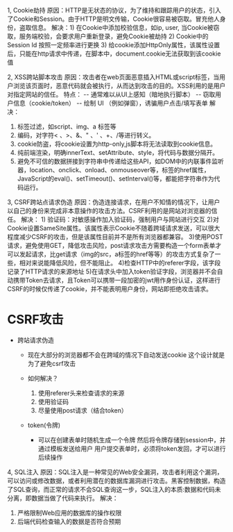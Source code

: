 1, Cookie劫持
原因：HTTP是无状态的协议，为了维持和跟踪用户的状态，引入了Cookie和Session。由于HTTP是明文传输，Cookie很容易被窃取。冒充他人身份，盗取信息。
解决：1) 在Cookie中添加校验信息，如ip, user, 当Cookie被窃取，服务端校验，会要求用户重新登录，避免Cookie被劫持
     2) Cookie中的Session Id 按照一定频率进行更换
     3) 给cookie添加HttpOnly属性，该属性设置后，只能在http请求中传递，在脚本中，document.cookie无法获取到该cookie值

2, XSS跨站脚本攻击
原因：攻击者在web页面恶意插入HTML或script标签，当用户浏览该页面时，恶意代码就会被执行，从而达到攻击的目的。XSS利用的是用户对指定网站的信任。
特点：
    -- 通常难以从UI上感知（暗地执行脚本）
    -- 窃取用户信息（cookie/token）
    -- 绘制 UI （例如弹窗），诱骗用户点击/填写表单
解决： 
1) 标签过滤，如script、img、a 标签等
2) 编码，对字符< 、>、&、" 、' 、+、/等进行转义。
3) cookie防盗，将cookie设置为http-only,js脚本将无法读取到cookie信息。
4) 纯前端渲染，明确innerText、setAttribute、style，将代码与数据分隔开。
5) 避免不可信的数据拼接到字符串中传递给这些API，如DOM中的内联事件监听器，location、onclick、onload、onmouseover等，<a>标签的href属性，
    JavaScript的eval()、setTimeout()、setInterval()等，都能把字符串作为代码运行。

3, CSRF跨站点请求伪造
原因：伪造连接请求，在用户不知情的情况下，让用户以自己的身份来完成非本意操作的攻击方法。CSRF利用的是网站对浏览器的信任。
解决：
    1) 验证码：对敏感操作加入验证码，强制用户与网站进行交互
    2)对Cookie设置SameSite属性。该属性表示Cookie不随着跨域请求发送，可以很大程度减少CSRF的攻击，但是该属性目前并不是所有浏览器都兼容。
    3)使用POST请求，避免使用GET，降低攻击风险，post请求攻击方需要构造一个form表单才可以发起请求，比get请求（img的src，a标签的href等等）的攻击方式复杂了一些，相对来说能降低风险，但不能阻止。
    4)检查HTTP中的referer字段，该字段记录了HTTP请求的来源地址
    5)在请求头中加入token验证字段，浏览器并不会自动携带Token去请求，且Token可以携带一段加密的jwt用作身份认证，这样进行CSRF的时候仅传递了cookie，并不能表明用户身份，网站即拒绝攻击请求。

# CSRF攻击
  - 跨站请求伪造
    - 现在大部分的浏览器都不会在跨域的情况下自动发送cookie
      这个设计就是为了避免csrf攻击
    - 如何解决？
      1. 使用referer头来检查请求的来源
      2. 使用验证码
      3. 尽量使用post请求（结合token）

    - token(令牌)
      - 可以在创建表单时随机生成一个令牌
          然后将令牌存储到session中，并通过模板发送给用户
          用户提交表单时，必须将token发回，才可以进行后续操作
          
4, SQL注入
原因：SQL注入是一种常见的Web安全漏洞，攻击者利用这个漏洞，可以访问或修改数据，或者利用潜在的数据库漏洞进行攻击。黑客控制数据，构造了SQL查询，而正常的请求不会SQL查询这一步，SQL注入的本质:数据和代码未分离，即数据当做了代码来执行。
解决：
1) 严格限制Web应用的数据库的操作权限
2) 后端代码检查输入的数据是否符合预期
